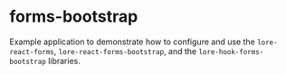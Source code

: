 # forms-bootstrap

Example application to demonstrate how to configure and use the `lore-react-forms`, `lore-react-forms-bootstrap`, 
and the `lore-hook-forms-bootstrap` libraries.
